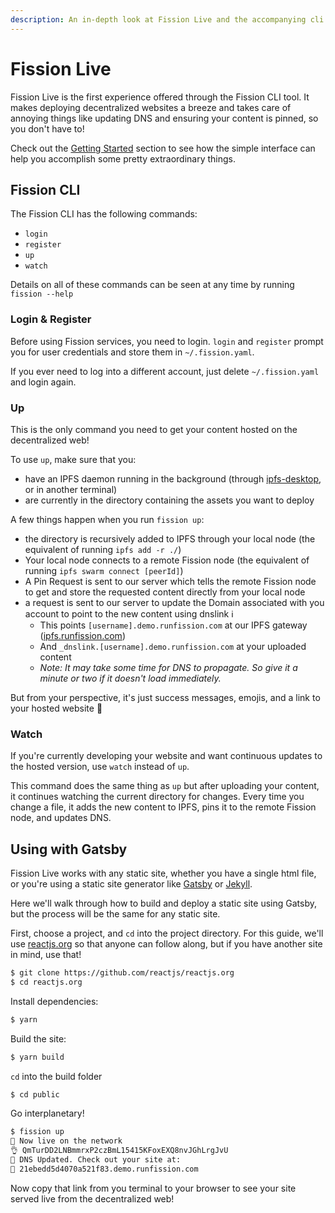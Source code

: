 ```yaml
---
description: An in-depth look at Fission Live and the accompanying cli tool
---
```


# Fission Live

Fission Live is the first experience offered through the Fission CLI tool. It makes deploying decentralized websites a breeze and takes care of annoying things like updating DNS and ensuring your content is pinned, so you don't have to!

Check out the [Getting Started](getting-started.md) section to see how the simple interface can help you accomplish some pretty extraordinary things.

## Fission CLI

The Fission CLI has the following commands:

* `login`
* `register`
* `up`
* `watch`

Details on all of these commands can be seen at any time by running `fission --help`

### Login & Register

Before using Fission services, you need to login. `login` and `register` prompt you for user credentials and store them in `~/.fission.yaml`. 

If you ever need to log into a different account, just delete `~/.fission.yaml` and login again.

### Up

This is the only command you need to get your content hosted on the decentralized web! 

To use `up`, make sure that you:

* have an IPFS daemon running in the background \(through [ipfs-desktop](https://github.com/ipfs-shipyard/ipfs-desktop), or in another terminal\) 
* are currently in the directory containing the assets you want to deploy

A few things happen when you run `fission up`:

* the directory is recursively added to IPFS through your local node  \(the equivalent of running `ipfs add -r ./`\)
* Your local node connects to a remote Fission node  \(the equivalent of running `ipfs swarm connect [peerId]`\)
* A Pin Request is sent to our server which tells the remote Fission node to get and store the requested content directly from your local node
* a request is sent to our server to update the Domain associated with you account to point to the new content using dnslink ℹ 
  * This points `[username].demo.runfission.com` at our IPFS gateway \([ipfs.runfission.com](https://ipfs.runfission.com/ipfs/Qmaisz6NMhDB51cCvNWa1GMS7LU1pAxdF4Ld6Ft9kZEP2a)\)
  * And `_dnslink.[username].demo.runfission.com` at your uploaded content
  * _Note: It may take some time for DNS to propagate. So give it a minute or two if it doesn't load immediately._

But from your perspective, it's just success messages,  emojis, and a link to your hosted website 🚀

### Watch

If you're currently developing your website and want continuous updates to the hosted version, use `watch` instead of `up`. 

This command does the same thing as `up` but after uploading your content, it continues watching the current directory for changes. Every time you change a file, it adds the new content to IPFS, pins it to the remote Fission node, and updates DNS.

## Using with Gatsby

Fission Live works with any static site, whether you have a single html file, or you're using a static site generator like [Gatsby](https://www.gatsbyjs.org/) or [Jekyll](https://jekyllrb.com/).

Here we'll walk through how to build and deploy a static site using Gatsby, but the process will be the same for any static site.

First, choose a project, and `cd` into the project directory. For this guide, we'll use [reactjs.org](https://github.com/reactjs/reactjs.org) so that anyone can follow along, but if you have another site in mind, use that!

```bash
$ git clone https://github.com/reactjs/reactjs.org
$ cd reactjs.org
```

Install dependencies:

```bash
$ yarn
```

Build the site:

```bash
$ yarn build
```

`cd` into the build folder

```bash
$ cd public
```

Go interplanetary!

```bash
$ fission up
🚀 Now live on the network
👌 QmTurDD2LNBmmrxP2czBmL15415KFoxEXQ8nvJGhLrgJvU
📝 DNS Updated. Check out your site at:
🔗 21ebedd5d4070a521f83.demo.runfission.com
```

Now copy that link from you terminal to your browser to see your site served live from the decentralized web!

